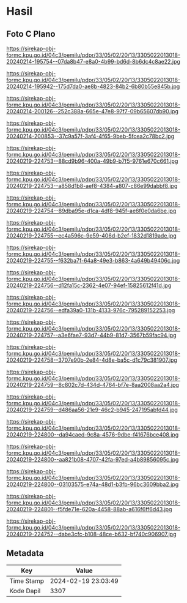 # Hasil

## Foto C Plano

https://sirekap-obj-formc.kpu.go.id/04c3/pemilu/pdpr/33/05/02/20/13/3305022013018-20240214-195754--07da8b47-e8a0-4b99-bd6d-8b6dc4c8ae22.jpg

https://sirekap-obj-formc.kpu.go.id/04c3/pemilu/pdpr/33/05/02/20/13/3305022013018-20240214-195942--175d7da0-ae8b-4823-84b2-6b80b55e845b.jpg

https://sirekap-obj-formc.kpu.go.id/04c3/pemilu/pdpr/33/05/02/20/13/3305022013018-20240214-200126--252c388a-665e-47e8-97f7-09b65607db90.jpg

https://sirekap-obj-formc.kpu.go.id/04c3/pemilu/pdpr/33/05/02/20/13/3305022013018-20240214-200853--37c9a57f-3af4-4f65-9beb-5fcea2c78bc2.jpg

https://sirekap-obj-formc.kpu.go.id/04c3/pemilu/pdpr/33/05/02/20/13/3305022013018-20240219-224753--88cd9b96-400a-49b9-b7f5-9761e670c661.jpg

https://sirekap-obj-formc.kpu.go.id/04c3/pemilu/pdpr/33/05/02/20/13/3305022013018-20240219-224753--a858d1b8-aef8-4384-a807-c86e99dabbf8.jpg

https://sirekap-obj-formc.kpu.go.id/04c3/pemilu/pdpr/33/05/02/20/13/3305022013018-20240219-224754--89dba95e-d1ca-4df8-945f-ae6f0e0da6be.jpg

https://sirekap-obj-formc.kpu.go.id/04c3/pemilu/pdpr/33/05/02/20/13/3305022013018-20240219-224755--ec4a596c-9e59-406d-b2ef-1832d1819ade.jpg

https://sirekap-obj-formc.kpu.go.id/04c3/pemilu/pdpr/33/05/02/20/13/3305022013018-20240219-224755--f632ba7f-64a8-49e3-b863-4a649b49406c.jpg

https://sirekap-obj-formc.kpu.go.id/04c3/pemilu/pdpr/33/05/02/20/13/3305022013018-20240219-224756--d12fa15c-2362-4e07-94ef-15825612f41d.jpg

https://sirekap-obj-formc.kpu.go.id/04c3/pemilu/pdpr/33/05/02/20/13/3305022013018-20240219-224756--edfa39a0-131b-4133-976c-795289152253.jpg

https://sirekap-obj-formc.kpu.go.id/04c3/pemilu/pdpr/33/05/02/20/13/3305022013018-20240219-224757--a3e6fae7-93d7-44b9-81d7-3567b59fac94.jpg

https://sirekap-obj-formc.kpu.go.id/04c3/pemilu/pdpr/33/05/02/20/13/3305022013018-20240219-224758--3707e90b-2e84-4d8e-ba5c-d1c79c381907.jpg

https://sirekap-obj-formc.kpu.go.id/04c3/pemilu/pdpr/33/05/02/20/13/3305022013018-20240219-224759--8c802c7d-434d-4764-bf7e-8aa2008aa2a4.jpg

https://sirekap-obj-formc.kpu.go.id/04c3/pemilu/pdpr/33/05/02/20/13/3305022013018-20240219-224759--d486aa56-21e9-46c2-b945-247195abfd44.jpg

https://sirekap-obj-formc.kpu.go.id/04c3/pemilu/pdpr/33/05/02/20/13/3305022013018-20240219-224800--da94caed-9c8a-4576-9dbe-f41676bce408.jpg

https://sirekap-obj-formc.kpu.go.id/04c3/pemilu/pdpr/33/05/02/20/13/3305022013018-20240219-224800--aa821b08-4707-42fa-97ed-a4b89856095c.jpg

https://sirekap-obj-formc.kpu.go.id/04c3/pemilu/pdpr/33/05/02/20/13/3305022013018-20240219-224800--03103575-e74a-48d1-b3fb-96bc3609bba2.jpg

https://sirekap-obj-formc.kpu.go.id/04c3/pemilu/pdpr/33/05/02/20/13/3305022013018-20240219-224801--f5fde71e-620a-4458-88ab-a616f6ff6d43.jpg

https://sirekap-obj-formc.kpu.go.id/04c3/pemilu/pdpr/33/05/02/20/13/3305022013018-20240219-224752--dabe3cfc-b108-48ce-b632-bf740c906907.jpg


## Metadata

| Key        | Value               |
| ---------- | ------------------- |
| Time Stamp | 2024-02-19 23:03:49 |
| Kode Dapil | 3307                |



